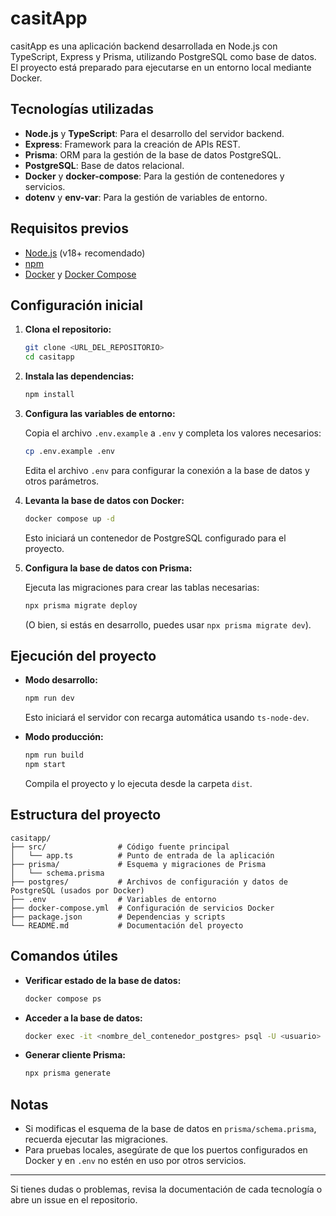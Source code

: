 # casitApp

casitApp es una aplicación backend desarrollada en Node.js con TypeScript, Express y Prisma, utilizando PostgreSQL como base de datos. El proyecto está preparado para ejecutarse en un entorno local mediante Docker.

## Tecnologías utilizadas

- **Node.js** y **TypeScript**: Para el desarrollo del servidor backend.
- **Express**: Framework para la creación de APIs REST.
- **Prisma**: ORM para la gestión de la base de datos PostgreSQL.
- **PostgreSQL**: Base de datos relacional.
- **Docker** y **docker-compose**: Para la gestión de contenedores y servicios.
- **dotenv** y **env-var**: Para la gestión de variables de entorno.

## Requisitos previos

- [Node.js](https://nodejs.org/) (v18+ recomendado)
- [npm](https://www.npmjs.com/)
- [Docker](https://www.docker.com/) y [Docker Compose](https://docs.docker.com/compose/)

## Configuración inicial

1. **Clona el repositorio:**

   ```sh
   git clone <URL_DEL_REPOSITORIO>
   cd casitapp
   ```

2. **Instala las dependencias:**

   ```sh
   npm install
   ```

3. **Configura las variables de entorno:**

   Copia el archivo `.env.example` a `.env` y completa los valores necesarios:

   ```sh
   cp .env.example .env
   ```

   Edita el archivo `.env` para configurar la conexión a la base de datos y otros parámetros.

4. **Levanta la base de datos con Docker:**

   ```sh
   docker compose up -d
   ```

   Esto iniciará un contenedor de PostgreSQL configurado para el proyecto.

5. **Configura la base de datos con Prisma:**

   Ejecuta las migraciones para crear las tablas necesarias:

   ```sh
   npx prisma migrate deploy
   ```

   (O bien, si estás en desarrollo, puedes usar `npx prisma migrate dev`).

## Ejecución del proyecto

- **Modo desarrollo:**

  ```sh
  npm run dev
  ```

  Esto iniciará el servidor con recarga automática usando `ts-node-dev`.

- **Modo producción:**

  ```sh
  npm run build
  npm start
  ```

  Compila el proyecto y lo ejecuta desde la carpeta `dist`.

## Estructura del proyecto

```
casitapp/
├── src/                # Código fuente principal
│   └── app.ts          # Punto de entrada de la aplicación
├── prisma/             # Esquema y migraciones de Prisma
│   └── schema.prisma
├── postgres/           # Archivos de configuración y datos de PostgreSQL (usados por Docker)
├── .env                # Variables de entorno
├── docker-compose.yml  # Configuración de servicios Docker
├── package.json        # Dependencias y scripts
└── README.md           # Documentación del proyecto
```

## Comandos útiles

- **Verificar estado de la base de datos:**

  ```sh
  docker compose ps
  ```

- **Acceder a la base de datos:**

  ```sh
  docker exec -it <nombre_del_contenedor_postgres> psql -U <usuario>
  ```

- **Generar cliente Prisma:**

  ```sh
  npx prisma generate
  ```

## Notas

- Si modificas el esquema de la base de datos en `prisma/schema.prisma`, recuerda ejecutar las migraciones.
- Para pruebas locales, asegúrate de que los puertos configurados en Docker y en `.env` no estén en uso por otros servicios.

---

Si tienes dudas o problemas, revisa la documentación de cada tecnología o abre un issue en el repositorio.